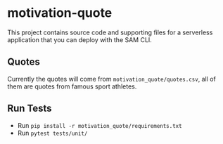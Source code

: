 # motivation-quote

This project contains source code and supporting files for a serverless application that you can deploy with the SAM CLI.

## Quotes
Currently the quotes will come from `motivation_quote/quotes.csv`, all of them are quotes from famous sport athletes.

## Run Tests
* Run `pip install -r motivation_quote/requirements.txt`
* Run `pytest tests/unit/`